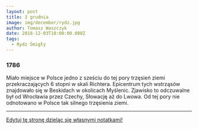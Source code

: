 ```yaml
---
layout: post
title: 3 grudnia
image: img/december/rydz.jpg
author: Tomasz Waszczyk
date: 2018-12-03T10:00:00.000Z
tags:
  - Rydz Śmigły
---
```


### 1786

Miało miejsce w Polsce jedno z sześciu do tej pory trzęsień ziemi przekraczających 6 stopni w skali Richtera. Epicentrum tych wstrząsów znajdowało się w Beskidach w okolicach Myślenic. Zjawisko to odczuwalne był od Wrocławia przez Czechy, Słowację aż do Lwowa. Od tej pory nie odnotowano w Polsce tak silnego trzęsienia ziemi.

---

<a href="https://github.com/TomaszWaszczyk/historia.waszczyk.com/edit/master/src/content/december-3.md" target="_blank">Edytuj tę stronę dzieląc się własnymi notatkami!</a>
